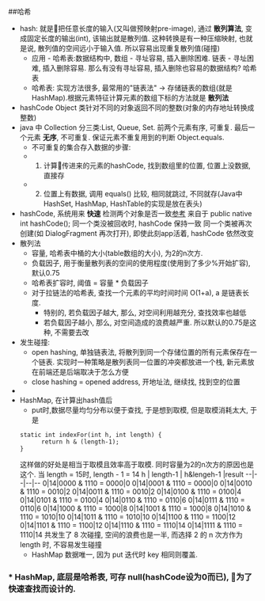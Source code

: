 ##哈希
* hash: 就是把任意长度的输入(又叫做预映射pre-image), 通过 **散列算法**, 变成固定长度的输出(int), 该输出就是散列值.
    这种转换是有一种压缩映射, 也就是说, 散列值的空间远小于输入值. 所以容易出现重复散列值(碰撞)
    * 应用 - 哈希表:数据结构中, 数组 - 寻址容易, 插入删除困难. 链表 - 寻址困难, 插入删除容易. 那么有没有寻址容易, 插入删除也容易的数据结构? 哈希表
  * 哈希表: 实现方法很多, 最常用的"链表法" -> 存储链表的数组(就是HashMap).根据元素特征计算元素的数组下标的方法就是 **散列法**
* hashCode Object 类针对不同的对象返回不同的整数(对象的内存地址转换成整数)
* java 中 Collection 分三类:List, Queue, Set. 前两个元素有序, 可重复. 最后一个元素 **无序**, 不可重复. 保证元素不重复用到的判断 Object.equals.
  * 不可重复的集合存入数据的步骤:
  * 1. 计算传进来的元素的hashCode, 找到数组里的位置, 位置上没数据, 直接存
  * 2. 位置上有数据, 调用 equals() 比较, 相同就跳过, 不同就存(Java中HashSet, HashMap, HashTable的实现是放在表头)
* hashCode, 系统用来 **快速** 检测两个对象是否一致[参考](https://blog.csdn.net/justloveyou_/article/details/52464440)
来自于 public native int hashCode();
同一个类没被回收时, hashCode 保持一致
同一个类被再次创建(如 DialogFragment 再次打开), 即使此刻app活着, hashCode 依然改变
* 散列法
  * 容量, 哈希表中桶的大小(table数组的大小), 为2的n次方.
  * 负载因子, 用于衡量散列表的空间的使用程度(使用到了多少%开始扩容), 默认0.75
  * 哈希表扩容时, 阈值 = 容量 * 负载因子
  * 对于拉链法的哈希表, 查找一个元素的平均时间时间 O(1+a), a 是链表长度.
    * 特别的, 若负载因子越大, 那么, 对空间利用越充分, 查找效率也越低
    * 若负载因子越小, 那么, 对空间造成的浪费越严重. 所以默认的0.75是这种, 不需要去改
* 发生碰撞:
  * open hashing, 单独链表法, 将散列到同一个存储位置的所有元素保存在一个链表.
    实现时一种策略是散列表同一位置的冲突都放进一个栈, 新元素放在前端还是后端取决于怎么方便
  * close hashing = opened address, 开地址法, 继续找, 找到空的位置
*
* HashMap, 在计算出hash值后
  * put时,数据尽量均匀分布以便于查找, 于是想到取模, 但是取模消耗太大, 于是
  ```
  static int indexFor(int h, int length) {
        return h & (length-1);
  }
  ```
  这样做的好处是相当于取模且效率高于取模.
  同时容量为2的n次方的原因也是这个.
  当 length = 15时, length - 1 = 14
  h | length-1 | h&lengeh-1 |result
  --|--|--|--
  0|14|0000 & 1110 = 0000|0
  0|14|0001 & 1110 = 0000|0
  0|14|0010 & 1110 = 0010|2
  0|14|0011 & 1110 = 0010|2
  0|14|0100 & 1110 = 0100|4
  0|14|0101 & 1110 = 0100|4
  0|14|0110 & 1110 = 0110|6
  0|14|0111 & 1110 = 0110|6
  0|14|1000 & 1110 = 1000|8
  0|14|1001 & 1110 = 1000|8
  0|14|1010 & 1110 = 1010|10
  0|14|1011 & 1110 = 1010|10
  0|14|1100 & 1110 = 1100|12
  0|14|1101 & 1110 = 1100|12
  0|14|1110 & 1110 = 1110|14
  0|14|1111 & 1110 = 1110|14
  共发生了 8 次碰撞, 空间的浪费也是一半, 而选择 2 的 n 次方作为 length 时, 不容易发生碰撞
  * HashMap 数据唯一, 因为 put 迭代时 key 相同则覆盖.
### * HashMap, 底层是哈希表, 可存 null(hashCode设为0而已), 为了快速查找而设计的.
